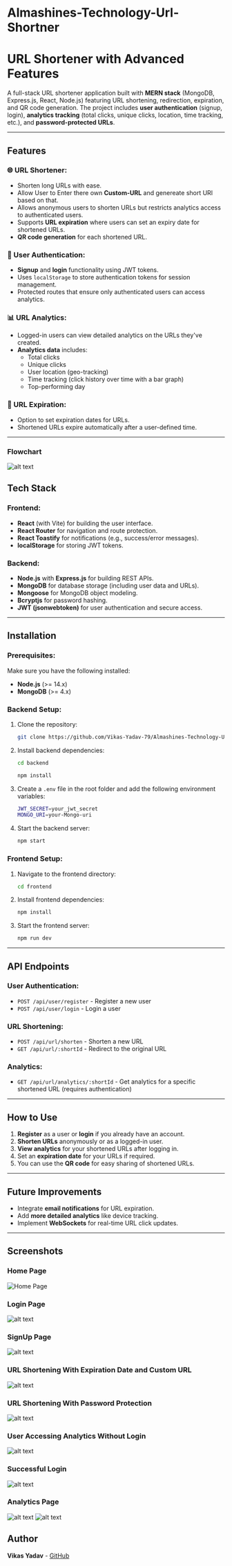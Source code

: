 ﻿# Almashines-Technology-Url-Shortner
# URL Shortener with Advanced Features

A full-stack URL shortener application built with **MERN stack** (MongoDB, Express.js, React, Node.js) featuring URL shortening, redirection, expiration, and QR code generation. The project includes **user authentication** (signup, login), **analytics tracking** (total clicks, unique clicks, location, time tracking, etc.), and **password-protected URLs**.

---

## Features

### 🌐 URL Shortener:
- Shorten long URLs with ease.
- Allow User to Enter there own **Custom-URL** and genereate short URl based on that.
- Allows anonymous users to shorten URLs but restricts analytics access to authenticated users.
- Supports **URL expiration** where users can set an expiry date for shortened URLs.
- **QR code generation** for each shortened URL.

### 🔐 User Authentication:
- **Signup** and **login** functionality using JWT tokens.
- Uses `localStorage` to store authentication tokens for session management.
- Protected routes that ensure only authenticated users can access analytics.

### 📊 URL Analytics:
- Logged-in users can view detailed analytics on the URLs they've created.
- **Analytics data** includes:
  - Total clicks
  - Unique clicks
  - User location (geo-tracking)
  - Time tracking (click history over time with a bar graph)
  - Top-performing day

### 📅 URL Expiration:
- Option to set expiration dates for URLs.
- Shortened URLs expire automatically after a user-defined time.

---

### Flowchart
![alt text](Screenshots/Flowchart.png)

## Tech Stack

### Frontend:
- **React** (with Vite) for building the user interface.
- **React Router** for navigation and route protection.
- **React Toastify** for notifications (e.g., success/error messages).
- **localStorage** for storing JWT tokens.

### Backend:
- **Node.js** with **Express.js** for building REST APIs.
- **MongoDB** for database storage (including user data and URLs).
- **Mongoose** for MongoDB object modeling.
- **Bcryptjs** for password hashing.
- **JWT (jsonwebtoken)** for user authentication and secure access.

---

## Installation

### Prerequisites:
Make sure you have the following installed:
- **Node.js** (>= 14.x)
- **MongoDB** (>= 4.x)

### Backend Setup:
1. Clone the repository:
    ```bash
    git clone https://github.com/Vikas-Yadav-79/Almashines-Technology-Url-Shortner.git

   
    ```

2. Install backend dependencies:
    ```bash
    cd backend

    npm install
    ```

3. Create a `.env` file in the root folder and add the following environment variables:
    ```bash
    JWT_SECRET=your_jwt_secret
    MONGO_URI=your-Mongo-uri
    ```

4. Start the backend server:
    ```bash
    npm start
    ```

### Frontend Setup:
1. Navigate to the frontend directory:
    ```bash
    cd frontend
    ```

2. Install frontend dependencies:
    ```bash
    npm install
    ```

3. Start the frontend server:
    ```bash
    npm run dev
    ```

---

## API Endpoints

### **User Authentication:**
- `POST /api/user/register` - Register a new user
- `POST /api/user/login` - Login a user

### **URL Shortening:**
- `POST /api/url/shorten` - Shorten a new URL
- `GET /api/url/:shortId` - Redirect to the original URL

### **Analytics:**
- `GET /api/url/analytics/:shortId` - Get analytics for a specific shortened URL (requires authentication)

---

## How to Use

1. **Register** as a user or **login** if you already have an account.
2. **Shorten URLs** anonymously or as a logged-in user.
3. **View analytics** for your shortened URLs after logging in.
4. Set an **expiration date** for your URLs if required.
5. You can use the **QR code** for easy sharing of shortened URLs.

---

## Future Improvements
- Integrate **email notifications** for URL expiration.
- Add **more detailed analytics** like device tracking.
- Implement **WebSockets** for real-time URL click updates.

---

## Screenshots
### Home Page
![Home Page](Screenshots/image.png)
### Login Page
![alt text](Screenshots/image-1.png)
### SignUp Page
![alt text](Screenshots/image-2.png)
### URL Shortening With Expiration Date and Custom URL
![alt text](Screenshots/image-3.png)
### URL Shortening With Password Protection
![alt text](Screenshots/image-8.png)
### User Accessing Analytics Without Login
![alt text](Screenshots/image-4.png)
### Successful Login
![alt text](Screenshots/image-5.png)
### Analytics Page
![alt text](Screenshots/image-6.png)
![alt text](Screenshots/image-7.png)


## Author

**Vikas Yadav** - [GitHub](https://github.com/Vikas-Yadav-79)
